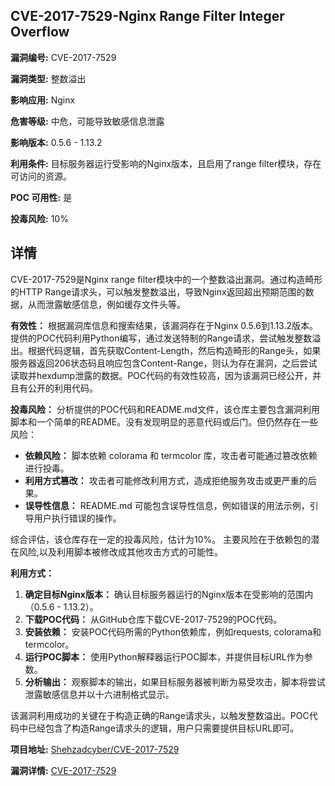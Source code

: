 ## CVE-2017-7529-Nginx Range Filter Integer Overflow

**漏洞编号:** CVE-2017-7529

**漏洞类型:** 整数溢出

**影响应用:** Nginx

**危害等级:** 中危，可能导致敏感信息泄露

**影响版本:** 0.5.6 - 1.13.2

**利用条件:** 目标服务器运行受影响的Nginx版本，且启用了range filter模块，存在可访问的资源。

**POC 可用性:** 是

**投毒风险:** 10%

## 详情

CVE-2017-7529是Nginx range filter模块中的一个整数溢出漏洞。通过构造畸形的HTTP Range请求头，可以触发整数溢出，导致Nginx返回超出预期范围的数据，从而泄露敏感信息，例如缓存文件头等。 

**有效性：**
根据漏洞库信息和搜索结果，该漏洞存在于Nginx 0.5.6到1.13.2版本。提供的POC代码利用Python编写，通过发送特制的Range请求，尝试触发整数溢出。根据代码逻辑，首先获取Content-Length，然后构造畸形的Range头，如果服务器返回206状态码且响应包含Content-Range，则认为存在漏洞，之后尝试读取并hexdump泄露的数据。POC代码的有效性较高，因为该漏洞已经公开，并且有公开的利用代码。

**投毒风险：**
分析提供的POC代码和README.md文件，该仓库主要包含漏洞利用脚本和一个简单的README。没有发现明显的恶意代码或后门。但仍然存在一些风险：
*   **依赖风险：** 脚本依赖 colorama 和 termcolor 库，攻击者可能通过篡改依赖进行投毒。
*   **利用方式篡改：** 攻击者可能修改利用方式，造成拒绝服务攻击或更严重的后果。
*   **误导性信息：** README.md 可能包含误导性信息，例如错误的用法示例，引导用户执行错误的操作。

综合评估，该仓库存在一定的投毒风险，估计为10%。 主要风险在于依赖包的潜在风险,以及利用脚本被修改成其他攻击方式的可能性。

**利用方式：**
1.  **确定目标Nginx版本：** 确认目标服务器运行的Nginx版本在受影响的范围内（0.5.6 - 1.13.2）。
2.  **下载POC代码：** 从GitHub仓库下载CVE-2017-7529的POC代码。
3.  **安装依赖：** 安装POC代码所需的Python依赖库，例如requests, colorama和termcolor。
4.  **运行POC脚本：** 使用Python解释器运行POC脚本，并提供目标URL作为参数。
5.  **分析输出：** 观察脚本的输出，如果目标服务器被判断为易受攻击，脚本将尝试泄露敏感信息并以十六进制格式显示。

该漏洞利用成功的关键在于构造正确的Range请求头，以触发整数溢出。POC代码中已经包含了构造Range请求头的逻辑，用户只需要提供目标URL即可。

**项目地址:** [Shehzadcyber/CVE-2017-7529](https://github.com/Shehzadcyber/CVE-2017-7529)

**漏洞详情:** [CVE-2017-7529](https://nvd.nist.gov/vuln/detail/CVE-2017-7529)